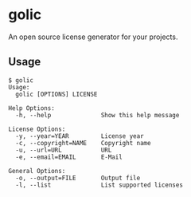 # golic

An open source license generator for your projects.

## Usage

```
$ golic
Usage:
  golic [OPTIONS] LICENSE

Help Options:
  -h, --help              Show this help message

License Options:
  -y, --year=YEAR         License year
  -c, --copyright=NAME    Copyright name
  -u, --url=URL           URL
  -e, --email=EMAIL       E-Mail

General Options:
  -o, --output=FILE       Output file
  -l, --list              List supported licenses
```
